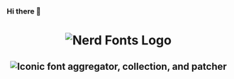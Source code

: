 ### Hi there 👋
<h1 align="center">
  <img src="images/nerd-fonts-logo.svg" alt="Nerd Fonts Logo" />
</h1>
<h2 align="center">
  <img alt="Iconic font aggregator, collection, and patcher" src="images/project-subtitle-phrase.svg">
</h2>
<!--
**Aidenclark/aidenclark** is a ✨ _special_ ✨ repository because its `README.md` (this file) appears on your GitHub profile.

Here are some ideas to get you started:

- 🔭 I’m currently working on ...
- 🌱 I’m currently learning ...
- 👯 I’m looking to collaborate on ...
- 🤔 I’m looking for help with ...
- 💬 Ask me about ...
- 📫 How to reach me: ...
- 😄 Pronouns: ...
- ⚡ Fun fact: ...
-->
